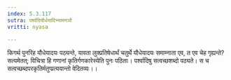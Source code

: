 ```yaml
---
index: 5.3.117
sutra: पर्श्वदियौर्धयादिभ्यामणञौ
vritti: nyasa

---
```

किगर्थ पुनरिह यौधेयादयः पठ्यन्ते, यावता लुक्प्रतिषेधार्थं चतुर्थे यौधेयादयः समाम्नाता एव, त एव चेह गृह्यन्ते? सत्यमेतत्; विचित्रा हि गणानां कृतिर्गणकारेस्येति पुनः पठिताः। पर्श्वादिषु सत्वच्छशब्दो पठ्यते। स च सत्वच्छब्दपरकृतिर्मतुप्प्रत्ययान्तो वेदितव्यः।।